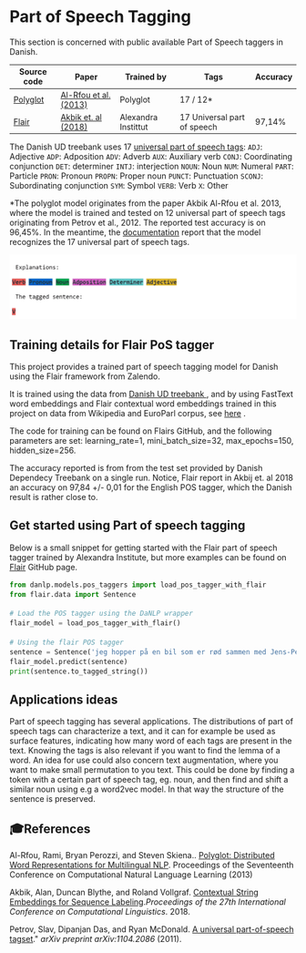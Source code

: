 Part of Speech Tagging
===============
This section is concerned with public available Part of Speech taggers in Danish. 

| Source code | Paper | Trained by          | Tags | Accuracy |
|-------|-------|-------|-------|-------|
| [Polyglot](https://polyglot.readthedocs.io/en/latest/POS.html/#) | [Al-Rfou et al. (2013)](<http://www.aclweb.org/anthology/W13-3520>) | Polyglot | 17 / 12* |  |
| [Flair](<https://github.com/zalandoresearch/flair>) | [Akbik et. al (2018)](<https://alanakbik.github.io/papers/coling2018.pdf>) | Alexandra Instittut | 17  Universal part of speech | 97,14% |

The Danish UD treebank  uses 17 [universal part of speech tags](<https://universaldependencies.org/u/pos/index.html>):
`ADJ`: Adjective   `ADP`: Adposition `ADV`: Adverb `AUX`: Auxiliary verb `CONJ`: Coordinating conjunction `DET`: determiner `INTJ`: interjection `NOUN`: Noun `NUM`: Numeral `PART`: Particle `PRON`: Pronoun `PROPN`: Proper noun `PUNCT`: Punctuation `SCONJ`: Subordinating conjunction `SYM`: Symbol `VERB`: Verb `X`: Other

*The polyglot model originates from the paper Akbik Al-Rfou et al. 2013, where the model is trained and tested on 12 universal part of speech tags originating from Petrov et al., 2012.  The reported test accuracy is  on 96,45%. In the meantime, the [documentation](<https://polyglot.readthedocs.io/en/latest/POS.html>) report that the model recognizes the 17 universal part of speech tags.  

![](../imgs/postag_eksempel.gif)



## Training details for Flair PoS tagger

This project provides a trained part of speech tagging model for Danish using the Flair framework from Zalendo.

It is trained using the data from  [Danish UD treebank  ](<https://github.com/UniversalDependencies/UD_Danish-DDT/tree/master>), and by using FastText word embeddings and Flair contextual word embeddings trained in this project on data from Wikipedia and EuroParl corpus, see [here](<https://github.com/alexandrainst/danlp/blob/master/docs/models/embeddings.md>) .

The code for training can be found on Flairs GitHub, and the following parameters are set:              learning_rate=1, mini_batch_size=32, max_epochs=150, hidden_size=256.

The accuracy reported is from from the test set provided by Danish Dependecy Treebank on a single run. Notice,  Flair report in Akbij et. al 2018 an accuracy on 97,84 +/- 0,01 for the English POS tagger, which the Danish result is rather close to.




## Get started using Part of speech tagging

Below is a small snippet for getting started with the Flair part of speech tagger trained by Alexandra Institute, but more examples can be found on [Flair](<https://github.com/zalandoresearch/flair>) GitHub page. 

```python
from danlp.models.pos_taggers import load_pos_tagger_with_flair
from flair.data import Sentence

# Load the POS tagger using the DaNLP wrapper
flair_model = load_pos_tagger_with_flair()

# Using the flair POS tagger
sentence = Sentence('jeg hopper på en bil som er rød sammen med Jens-Peter E. Hansen') 
flair_model.predict(sentence) 
print(sentence.to_tagged_string())
```



## Applications ideas

Part of speech tagging has several applications. The distributions of part of speech tags can characterize a text, and it can for example be used as surface features, indicating how many word of each tags are present in the text. Knowing the tags is also relevant if you want to find the lemma of a word. An idea for use could also concern text augmentation, where you want to make small permutation to you text. This could be done by finding a token with a certain part of speech tag, eg. noun, and then find and shift a similar noun using e.g a word2vec model. In that way the structure of the sentence is preserved. 




## 🎓References 

Al-Rfou, Rami, Bryan Perozzi, and Steven Skiena.. [Polyglot: Distributed Word Representations for Multilingual NLP](https://www.aclweb.org/anthology/W13-3520). Proceedings of the Seventeenth Conference on Computational Natural Language Learning (2013)

Akbik, Alan, Duncan Blythe, and Roland Vollgraf.  [Contextual String Embeddings for Sequence Labeling](https://alanakbik.github.io/papers/coling2018.pdf).*Proceedings of the 27th International Conference on Computational Linguistics*. 2018.

Petrov, Slav, Dipanjan Das, and Ryan McDonald. [A universal part-of-speech tagset](<https://arxiv.org/abs/1104.2086>)." *arXiv preprint arXiv:1104.2086* (2011).